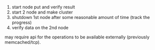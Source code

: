 1. start node
  put and verify result
2. start 2 node and make cluster
3. shutdown 1st node after some reasonable amount of time (track the progress)
4. verify data on the 2nd node

may require api for the operations to be available externally (previously memcached/tcp).


